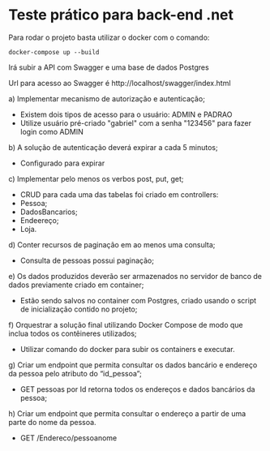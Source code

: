 # Teste prático para back-end .net

Para rodar o projeto basta utilizar o docker com o comando:

```
docker-compose up --build

```

Irá subir a API com Swagger e uma base de dados Postgres

Url para acesso ao Swagger é http://localhost/swagger/index.html





a) Implementar mecanismo de autorização e autenticação;
 - Existem dois tipos de acesso para o usuário: ADMIN e PADRAO
 - Utilize usuário pré-criado "gabriel" com a senha "123456" para fazer login como ADMIN

b) A solução de autenticação deverá expirar a cada 5 minutos;
 - Configurado para expirar
   
c) Implementar pelo menos os verbos post, put, get;
 - CRUD para cada uma das tabelas foi criado em controllers:
 - Pessoa;
 - DadosBancarios;
 - Endeereço;
 - Loja.
   
d) Conter recursos de paginação em ao menos uma consulta;
- Consulta de pessoas possui paginação;
  
e) Os dados produzidos deverão ser armazenados no servidor de banco de dados previamente criado em container;
- Estão sendo salvos no container com Postgres, criado usando o script de inicialização contido no projeto;
  
f) Orquestrar a solução final utilizando Docker Compose de modo que inclua todos os
contêineres utilizados;
- Utilizar comando do docker para subir os containers e executar.

g) Criar um endpoint que permita consultar os dados bancário e endereço da pessoa pelo
atributo do “id_pessoa”;
- GET pessoas por Id retorna todos os endereços e dados bancários da pessoa;
  
h) Criar um endpoint que permita consultar o endereço a partir de uma parte do nome da
pessoa.
- GET /Endereco/pessoanome






  

